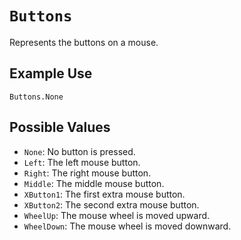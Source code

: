 # `Buttons`

Represents the buttons on a mouse.

## Example Use
`Buttons.None`

## Possible Values
* `None`: No button is pressed.
* `Left`: The left mouse button.
* `Right`: The right mouse button.
* `Middle`: The middle mouse button.
* `XButton1`: The first extra mouse button.
* `XButton2`: The second extra mouse button.
* `WheelUp`: The mouse wheel is moved upward.
* `WheelDown`: The mouse wheel is moved downward.
